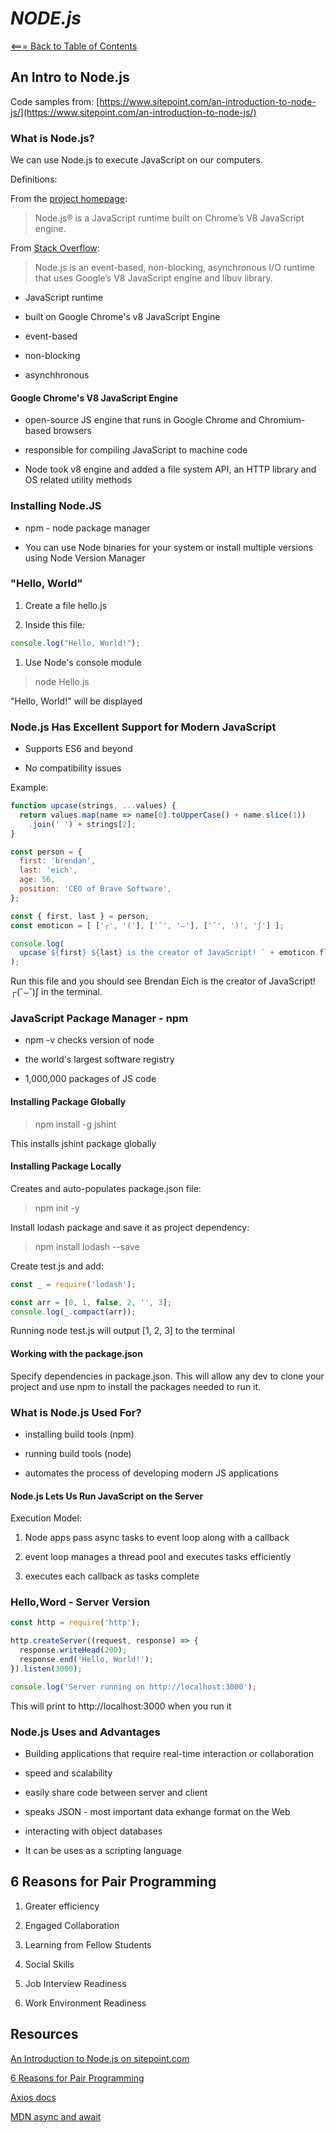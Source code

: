 # *NODE.js*

[<=== Back to Table of Contents](https://peterjast.github.io/reading-notes/)

## An Intro to Node.js

Code samples from: [https://www.sitepoint.com/an-introduction-to-node-js/](https://www.sitepoint.com/an-introduction-to-node-js/)

### What is Node.js?

We can use Node.js to execute JavaScript on our computers.

Definitions:

From the [project homepage](https://nodejs.org/en/):

> Node.js® is a JavaScript runtime built on Chrome’s V8 JavaScript engine.

From [Stack Overflow](https://stackoverflow.com/tags/node.js/info):

> Node.js is an event-based, non-blocking, asynchronous I/O runtime that uses Google’s V8 JavaScript engine and libuv library.

* JavaScript runtime

* built on Google Chrome's v8 JavaScript Engine

* event-based

* non-blocking

* asynchhronous

#### Google Chrome's V8 JavaScript Engine

* open-source JS engine that runs in Google Chrome and Chromium-based browsers

* responsible for compiling JavaScript to machine code

* Node took v8 engine and added a file system API, an HTTP library and OS related utility methods

### Installing Node.JS

* npm - node package manager

* You can use Node binaries for your system or install multiple versions using Node Version Manager

### "Hello, World"

1. Create a file hello.js

1. Inside this file:

```javascript
console.log("Hello, World!");
```

1. Use Node's console module

> node Hello.js

"Hello, World!" will be displayed

### Node.js Has Excellent Support for Modern JavaScript

* Supports ES6 and beyond
  
* No compatibility issues

Example:

```javascript
function upcase(strings, ...values) {
  return values.map(name => name[0].toUpperCase() + name.slice(1))
    .join(' ') + strings[2];
}

const person = {
  first: 'brendan',
  last: 'eich',
  age: 56,
  position: 'CEO of Brave Software',
};

const { first, last } = person;
const emoticon = [ ['┌', '('], ['˘', '⌣'], ['˘', ')', 'ʃ'] ];

console.log(
  upcase`${first} ${last} is the creator of JavaScript! ` + emoticon.flat().join('')
);
```

Run this file and you should see Brendan Eich is the creator of JavaScript! ┌(˘⌣˘)ʃ in the terminal.

### JavaScript Package Manager - npm

* npm -v checks version of node

* the world's largest software registry

* 1,000,000 packages of JS code

#### Installing Package Globally

> npm install -g jshint

This installs jshint package globally

#### Installing Package Locally

Creates and auto-populates package.json file:

> npm init -y

Install lodash package and save it as project dependency:

> npm install lodash --save

Create test.js and add:

```javascript
const _ = require('lodash');

const arr = [0, 1, false, 2, '', 3];
console.log(_.compact(arr));
```

Running node test.js will output [1, 2, 3] to the terminal

#### Working with the package.json

Specify dependencies in package.json. This will allow any dev to clone your project and use npm to install the packages needed to run it.

### What is Node.js Used For?

* installing build tools (npm)

* running build tools (node)

* automates the process of developing modern JS applications

#### Node.js Lets Us Run JavaScript on the Server

Execution Model:

1. Node apps pass async tasks to event loop along with a callback

1. event loop manages a thread pool and executes tasks efficiently

1. executes each callback as tasks complete

### Hello,Word - Server Version

```javascript
const http = require('http');

http.createServer((request, response) => {
  response.writeHead(200);
  response.end('Hello, World!');
}).listen(3000);

console.log('Server running on http://localhost:3000');
```

This will print to http://localhost:3000 when you run it

### Node.js Uses and Advantages

* Building applications that require real-time interaction or collaboration

* speed and scalability

* easily share code between server and client

* speaks JSON - most important data exhange format on the Web

* interacting with object databases

* It can be uses as a scripting language

## 6 Reasons for Pair Programming

1. Greater efficiency

1. Engaged Collaboration

1. Learning from Fellow Students

1. Social Skills

1. Job Interview Readiness

1. Work Environment Readiness

## Resources

[An Introduction to Node.js on sitepoint.com](https://www.sitepoint.com/an-introduction-to-node-js)

[6 Reasons for Pair Programming](https://www.codefellows.org/blog/6-reasons-for-pair-programming/)

[Axios docs](https://www.npmjs.com/package/axios)

[MDN async and await](https://developer.mozilla.org/en-US/docs/Learn/JavaScript/Asynchronous/Async_await)
